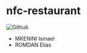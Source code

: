 # nfc-restaurant


![Github](https://github.com/eclair11/nfc-restaurant/blob/master/mobile/app/src/main/res/drawable/app.png)


* MKENINI Ismael
* ROMDAN Elias